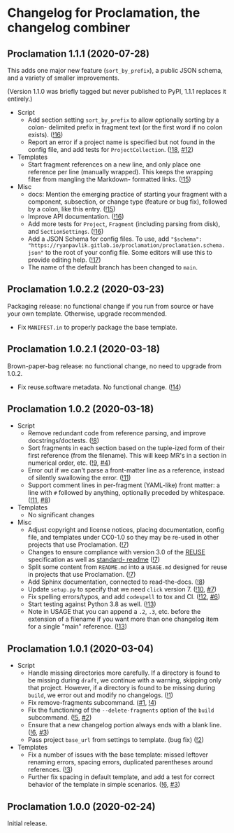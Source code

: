 # Changelog for Proclamation, the changelog combiner

<!--
SPDX-License-Identifier: CC0-1.0
SPDX-FileCopyrightText: 2020 Collabora, Ltd. and the Proclamation contributors
-->

## Proclamation 1.1.1 (2020-07-28)

This adds one major new feature (`sort_by_prefix`), a public JSON schema, and a
variety of smaller improvements.

(Version 1.1.0 was briefly tagged but never published to PyPI, 1.1.1 replaces it
entirely.)

- Script
  - Add section setting `sort_by_prefix` to allow optionally sorting by a colon-
    delimited prefix in fragment text (or the first word if no colon exists).
    ([!16](https://gitlab.com/ryanpavlik/proclamation/merge_requests/16))
  - Report an error if a project name is specified but not found in the config
    file, and add tests for `ProjectCollection`.
    ([!18](https://gitlab.com/ryanpavlik/proclamation/merge_requests/18),
    [#12](https://gitlab.com/ryanpavlik/proclamation/issues/12))
- Templates
  - Start fragment references on a new line, and only place one reference per line
    (manually wrapped). This keeps the wrapping filter from mangling the Markdown-
    formatted links.
    ([!15](https://gitlab.com/ryanpavlik/proclamation/merge_requests/15))
- Misc
  - docs: Mention the emerging practice of starting your fragment with a component,
    subsection, or change type (feature or bug fix), followed by a colon, like this
    entry.
    ([!15](https://gitlab.com/ryanpavlik/proclamation/merge_requests/15))
  - Improve API documentation.
    ([!16](https://gitlab.com/ryanpavlik/proclamation/merge_requests/16))
  - Add more tests for `Project`, `Fragment` (including parsing from disk), and
    `SectionSettings`.
    ([!16](https://gitlab.com/ryanpavlik/proclamation/merge_requests/16))
  - Add a JSON Schema for config files. To use, add
    `"$schema": "https://ryanpavlik.gitlab.io/proclamation/proclamation.schema.json"`
    to the root of your config file. Some editors will use this to provide
    editing help.
    ([!17](https://gitlab.com/ryanpavlik/proclamation/merge_requests/17))
  - The name of the default branch has been changed to `main`.

## Proclamation 1.0.2.2 (2020-03-23)

Packaging release: no functional change if you run from source or have your own
template. Otherwise, upgrade recommended.

- Fix `MANIFEST.in` to properly package the base template.

## Proclamation 1.0.2.1 (2020-03-18)

Brown-paper-bag release: no functional change, no need to upgrade from 1.0.2.

- Fix reuse.software metadata. No functional change.
  ([!14](https://gitlab.com/ryanpavlik/proclamation/merge_requests/14))

## Proclamation 1.0.2 (2020-03-18)

- Script
  - Remove redundant code from reference parsing, and improve docstrings/doctests.
    ([!8](https://gitlab.com/ryanpavlik/proclamation/merge_requests/8))
  - Sort fragments in each section based on the tuple-ized form of their first
    reference (from the filename). This will keep MR's in a section in numerical
    order, etc. ([!9](https://gitlab.com/ryanpavlik/proclamation/merge_requests/9),
    [#4](https://gitlab.com/ryanpavlik/proclamation/issues/4))
  - Error out if we can't parse a front-matter line as a reference, instead of
    silently swallowing the error.
    ([!11](https://gitlab.com/ryanpavlik/proclamation/merge_requests/11))
  - Support comment lines in per-fragment (YAML-like) front matter: a line with `#`
    followed by anything, optionally preceded by whitespace.
    ([!11](https://gitlab.com/ryanpavlik/proclamation/merge_requests/11),
    [#8](https://gitlab.com/ryanpavlik/proclamation/issues/8))
- Templates
  - No significant changes
- Misc
  - Adjust copyright and license notices, placing documentation, config file, and
    templates under CC0-1.0 so they may be re-used in other projects that use
    Proclamation.
    ([!7](https://gitlab.com/ryanpavlik/proclamation/merge_requests/7))
  - Changes to ensure compliance with version 3.0 of the
    [REUSE](https://reuse.software) specification as well as [standard-
    readme](https://github.com/RichardLitt/standard-readme)
    ([!7](https://gitlab.com/ryanpavlik/proclamation/merge_requests/7))
  - Split some content from `README.md` into a `USAGE.md` designed for reuse in
    projects that use Proclamation.
    ([!7](https://gitlab.com/ryanpavlik/proclamation/merge_requests/7))
  - Add Sphinx documentation, connected to read-the-docs.
    ([!8](https://gitlab.com/ryanpavlik/proclamation/merge_requests/8))
  - Update `setup.py` to specify that we need `click` version 7.
    ([!10](https://gitlab.com/ryanpavlik/proclamation/merge_requests/10),
    [#7](https://gitlab.com/ryanpavlik/proclamation/issues/7))
  - Fix spelling errors/typos, and add `codespell` to tox and CI.
    ([!12](https://gitlab.com/ryanpavlik/proclamation/merge_requests/12),
    [#6](https://gitlab.com/ryanpavlik/proclamation/issues/6))
  - Start testing against Python 3.8 as well.
    ([!13](https://gitlab.com/ryanpavlik/proclamation/merge_requests/13))
  - Note in USAGE that you can append a `.2`, `.3`, etc. before the extension of a
    filename if you want more than one changelog item for a single "main"
    reference.
    ([!13](https://gitlab.com/ryanpavlik/proclamation/merge_requests/13))

## Proclamation 1.0.1 (2020-03-04)

- Script
  - Handle missing directories more carefully. If a directory is found to be
    missing during `draft`, we continue with a warning, skipping only that
    project. However, if a directory is found to be missing during `build`, we
    error out and modify no changelogs.
    ([!1](https://gitlab.com/ryanpavlik/proclamation/merge_requests/1))
  - Fix remove-fragments subcommand.
    ([#1](https://gitlab.com/ryanpavlik/proclamation/issues/1),
    [!4](https://gitlab.com/ryanpavlik/proclamation/merge_requests/4))
  - Fix the functioning of the `--delete-fragments` option of the `build`
    subcommand. ([!5](https://gitlab.com/ryanpavlik/proclamation/merge_requests/5),
    [#2](https://gitlab.com/ryanpavlik/proclamation/issues/2))
  - Ensure that a new changelog portion always ends with a blank line.
    ([!6](https://gitlab.com/ryanpavlik/proclamation/merge_requests/6),
    [#3](https://gitlab.com/ryanpavlik/proclamation/issues/3))
  - Pass project `base_url` from settings to template. (bug fix)
    ([!2](https://gitlab.com/ryanpavlik/proclamation/merge_requests/2))
- Templates
  - Fix a number of issues with the base template: missed leftover renaming errors,
    spacing errors, duplicated parentheses around references.
    ([!3](https://gitlab.com/ryanpavlik/proclamation/merge_requests/3))
  - Further fix spacing in default template, and add a test for correct behavior of
    the template in simple scenarios.
    ([!6](https://gitlab.com/ryanpavlik/proclamation/merge_requests/6),
    [#3](https://gitlab.com/ryanpavlik/proclamation/issues/3))

## Proclamation 1.0.0 (2020-02-24)

Initial release.
